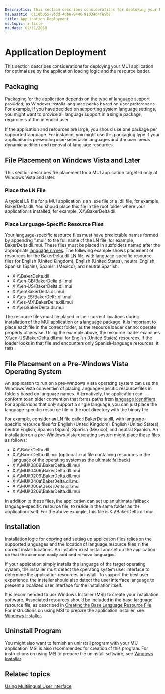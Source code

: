 ```yaml
---
Description: This section describes considerations for deploying your MUI application for optimal use by the application loading logic and the resource loader.
ms.assetid: 6c10b355-9bdd-4dba-8446-91034d4fe9b8
title: Application Deployment
ms.topic: article
ms.date: 05/31/2018
---
```


# Application Deployment

This section describes considerations for deploying your MUI application for optimal use by the application loading logic and the resource loader.

## Packaging

Packaging for the application depends on the type of language support provided, as Windows installs language packs based on user preferences. For example, if you have decided on supporting system language settings, you might want to provide all language support in a single package, regardless of the intended user.

If the application and resources are large, you should use one package per supported language. For instance, you might use this packaging type if your application is presenting user-selectable languages and the user needs dynamic addition and removal of language resources.

## File Placement on Windows Vista and Later

This section describes file placement for a MUI application targeted only at Windows Vista and later.

### Place the LN File

A typical LN file for a MUI application is an .exe file or a .dll file, for example, BakerDelta.dll. You should place this file in the root folder where your application is installed, for example, X:\\\\<somepath>\\BakerDelta.dll.

### Place Language-Specific Resource Files

Your language-specific resource files must have predictable names formed by appending ".mui" to the full name of the LN file, for example, BakerDelta.dll.mui. These files must be placed in subfolders named after the appropriate [language names](language-names.md). The following example shows placement of resources for the BakerDelta.dll LN file, with language-specific resource files for English (United Kingdom), English (United States), neutral English, Spanish (Spain), Spanish (Mexico), and neutral Spanish:

-   X:\\\\<somepath>\\BakerDelta.dll
-   X:\\\\<somepath>\\en-GB\\BakerDelta.dll.mui
-   X:\\\\<somepath>\\en-US\\BakerDelta.dll.mui
-   X:\\\\<somepath>\\en\\BakerDelta.dll.mui
-   X:\\\\<somepath>\\es-ES\\BakerDelta.dll.mui
-   X:\\\\<somepath>\\es-MX\\BakerDelta.dll.mui
-   X:\\\\<somepath>\\es\\BakerDelta.dll.mui

The resource files must be placed in their correct locations during installation of the MUI application or a language package. It is important to place each file in the correct folder, as the resource loader cannot operate properly otherwise. Using the example above, the resource loader examines X:\\<somepath>\\en-US\\BakerDelta.dll.mui for English (United States) resources. If the loader looks in that file and encounters only Spanish-language resources, it fails.

## File Placement on a Pre-Windows Vista Operating System

An application to run on a pre-Windows Vista operating system can use the Windows Vista convention of placing language-specific resource files in folders based on language names. Alternatively, the application can conform to an older convention that forms paths from [language identifiers](language-identifiers.md). For applications that only support a single language, you can just place the language-specific resource file in the root directory with the binary file.

For example, consider an LN file called BakerDelta.dll, with language-specific resource files for English (United Kingdom), English (United States), neutral English, Spanish (Spain), Spanish (Mexico), and neutral Spanish. An installation on a pre-Windows Vista operating system might place these files as follows:

-   X:\\\\<somepath>\\BakerDelta.dll
-   X:\\\\<somepath>\\BakerDelta.dll.mui (optional .mui file containing resources in the language of the operating system as the ultimate fallback)
-   X:\\\\<somepath>\\MUI\\0809\\BakerDelta.dll.mui
-   X:\\\\<somepath>\\MUI\\0409\\BakerDelta.dll.mui
-   X:\\\\<somepath>\\MUI\\0209\\BakerDelta.dll.mui
-   X:\\\\<somepath>\\MUI\\040a\\BakerDelta.dll.mui
-   X:\\\\<somepath>\\MUI\\080a\\BakerDelta.dll.mui
-   X:\\\\<somepath>\\MUI\\0209\\BakerDelta.dll.mui

In addition to these files, the application can set up an ultimate fallback language-specific resource file, to reside in the same folder as the application itself. For the above example, this file is X:\\<somepath>\\BakerDelta.dll.mui.

## Installation

Installation logic for copying and setting up application files relies on the supported languages and the location of language resource files in the correct install locations. An installer must install and set up the application so that the user can easily add and remove languages.

If your application simply installs the language of the target operating system, the installer must detect the operating system user interface to determine the application resources to install. To support the best user experience, the installer should also detect the user interface language to present a localized user interface for the installation itself.

It is recommended to use Windows Installer (MSI) to create your installation software. Associated resources should be included in the base language resource file, as described in [Creating the Base Language Resource File](creating-the-base-language-resource-file.md). For instructions on using MSI to prepare the application installer, see [Windows Installer](../msi/windows-installer-portal.md).

## Uninstall Program

You might also want to furnish an uninstall program with your MUI application. MSI is also recommended for creation of this program. For instructions on using MSI to prepare the uninstall software, see [Windows Installer](../msi/windows-installer-portal.md).

## Related topics

<dl> <dt>

[Using Multilingual User Interface](using-multilingual-user-interface.md)
</dt> </dl>

 

 